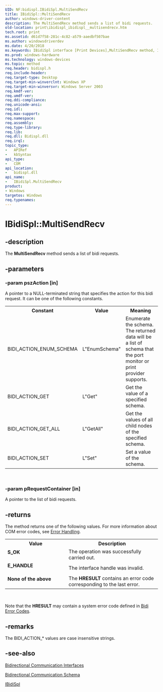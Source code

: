```yaml
---
UID: NF:bidispl.IBidiSpl.MultiSendRecv
title: IBidiSpl::MultiSendRecv
author: windows-driver-content
description: The MultiSendRecv method sends a list of bidi requests.
old-location: print\ibidispl_ibidispl__multisendrecv.htm
tech.root: print
ms.assetid: d61d7f58-281c-4c82-a579-aaedbf507bae
ms.author: windowsdriverdev
ms.date: 4/20/2018
ms.keywords: IBidiSpl interface [Print Devices],MultiSendRecv method, IBidiSpl.MultiSendRecv, IBidiSpl::MultiSendRecv, MultiSendRecv, MultiSendRecv method [Print Devices], MultiSendRecv method [Print Devices],IBidiSpl interface, _win32_IBidiSpl_MultiSendRecv, bidispl/IBidiSpl::MultiSendRecv, gdi.ibidispl_ibidispl__multisendrecv, print.ibidispl_ibidispl__multisendrecv
ms.prod: windows-hardware
ms.technology: windows-devices
ms.topic: method
req.header: bidispl.h
req.include-header: 
req.target-type: Desktop
req.target-min-winverclnt: Windows XP
req.target-min-winversvr: Windows Server 2003
req.kmdf-ver: 
req.umdf-ver: 
req.ddi-compliance: 
req.unicode-ansi: 
req.idl: 
req.max-support: 
req.namespace: 
req.assembly: 
req.type-library: 
req.lib: 
req.dll: Bidispl.dll
req.irql: 
topic_type:
-	APIRef
-	kbSyntax
api_type:
-	COM
api_location:
-	bidispl.dll
api_name:
-	IBidiSpl.MultiSendRecv
product:
- Windows
targetos: Windows
req.typenames: 
---
```


# IBidiSpl::MultiSendRecv


## -description


The <b>MultiSendRecv</b> method sends a list of bidi requests.


## -parameters




### -param pszAction [in]

A pointer to a NULL-terminated string that specifies the action for this bidi request. It can be one of the following constants.

<table>
<tr>
<th>Constant</th>
<th>Value</th>
<th>Meaning</th>
</tr>
<tr>
<td>BIDI_ACTION_ENUM_SCHEMA</td>
<td>L"EnumSchema"</td>
<td>Enumerate the schema. The returned data will be a list of schema that the port monitor or print provider supports.</td>
</tr>
<tr>
<td>BIDI_ACTION_GET</td>
<td>L"Get"</td>
<td>Get the value of a specified schema. </td>
</tr>
<tr>
<td>BIDI_ACTION_GET_ALL</td>
<td>L"GetAll"</td>
<td>Get the values of all child nodes of the specified schema.</td>
</tr>
<tr>
<td>BIDI_ACTION_SET</td>
<td>L"Set"</td>
<td>Set a value of the schema. </td>
</tr>
</table>
 


### -param pRequestContainer [in]

A pointer to the list of bidi requests.


## -returns



The method returns one of the following values. For more information about COM error codes, see <a href="https://msdn.microsoft.com/library/windows/hardware/ff544310">Error Handling</a>.

<table>
<tr>
<th>Value</th>
<th>Description</th>
</tr>
<tr>
<td width="40%">
<dl>
<dt><b>S_OK</b></dt>
</dl>
</td>
<td width="60%">
The operation was successfully carried out.

</td>
</tr>
<tr>
<td width="40%">
<dl>
<dt><b>E_HANDLE</b></dt>
</dl>
</td>
<td width="60%">
The interface handle was invalid.

</td>
</tr>
<tr>
<td width="40%">
<dl>
<dt><b>None of the above</b></dt>
</dl>
</td>
<td width="60%">
The <b>HRESULT</b> contains an error code corresponding to the last error.

</td>
</tr>
</table>
 

Note that the <b>HRESULT</b> may contain a system error code defined in <a href="https://msdn.microsoft.com/e273f5eb-e4f4-4aa7-9ed9-b418eebc6144">Bidi Error Codes</a>.




## -remarks



The BIDI_ACTION_* values are case insensitive strings.




## -see-also




<a href="https://msdn.microsoft.com/library/windows/hardware/ff545163">Bidirectional Communication Interfaces</a>



<a href="https://msdn.microsoft.com/b15b1aff-623e-4159-ab0f-ce386a1377eb">Bidirectional Communication Schema</a>



<a href="https://msdn.microsoft.com/library/windows/hardware/dd144980">IBidiSpl</a>
 

 

